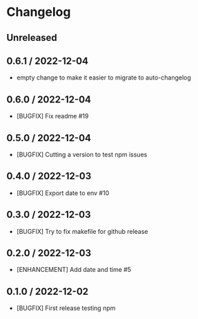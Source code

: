 # Changelog

## Unreleased

## 0.6.1 / 2022-12-04

- empty change to make it easier to migrate to auto-changelog

## 0.6.0 / 2022-12-04

- [BUGFIX] Fix readme #19

## 0.5.0 / 2022-12-04

- [BUGFIX] Cutting a version to test npm issues

## 0.4.0 / 2022-12-03

- [BUGFIX] Export date to env #10

## 0.3.0 / 2022-12-03

- [BUGFIX] Try to fix makefile for github release

## 0.2.0 / 2022-12-03

- [ENHANCEMENT] Add date and time #5

## 0.1.0 / 2022-12-02

- [BUGFIX] First release testing npm

